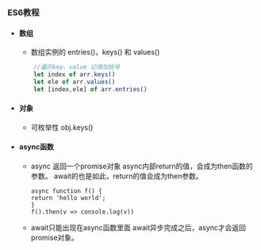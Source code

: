 ### ES6教程
* #### 数组 #### 
    - 数组实例的 entries()，keys() 和 values()
    ``` js
        //遍历key、value 记得加括号
        let index of arr.keys()
        let ele of arr.values()
        let [index,ele] of arr.entries()
    ```
* #### 对象 ####
    - 可枚举性
        obj.keys()

* #### async函数 ####
    - async 返回一个promise对象
        async内部return的值，会成为then函数的参数。
        await的也是如此，return的值会成为then参数。
        ```
        async function f() {
        return 'hello world';
        }
        f().then(v => console.log(v))
        ```
    - await只能出现在async函数里面
        await异步完成之后，async才会返回promise对象。 